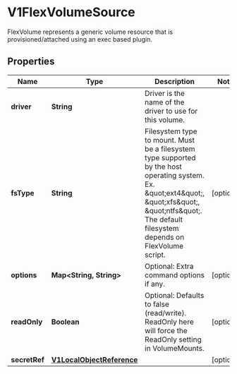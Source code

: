 

# V1FlexVolumeSource

FlexVolume represents a generic volume resource that is provisioned/attached using an exec based plugin.

## Properties

| Name | Type | Description | Notes |
|------------ | ------------- | ------------- | -------------|
|**driver** | **String** | Driver is the name of the driver to use for this volume. |  |
|**fsType** | **String** | Filesystem type to mount. Must be a filesystem type supported by the host operating system. Ex. \&quot;ext4\&quot;, \&quot;xfs\&quot;, \&quot;ntfs\&quot;. The default filesystem depends on FlexVolume script. |  [optional] |
|**options** | **Map&lt;String, String&gt;** | Optional: Extra command options if any. |  [optional] |
|**readOnly** | **Boolean** | Optional: Defaults to false (read/write). ReadOnly here will force the ReadOnly setting in VolumeMounts. |  [optional] |
|**secretRef** | [**V1LocalObjectReference**](V1LocalObjectReference.md) |  |  [optional] |



